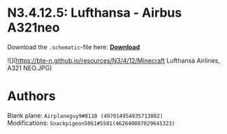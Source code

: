 # N3.4.12.5: Lufthansa - Airbus A321neo

Download the `.schematic`-file here: **[Download](https://bte-n.github.io/resources/N3/4/12/Lufthansa_Airlines_A321_NEO.schematic)**

![](https://bte-n.github.io/resources/N3/4/12/Minecraft Lufthansa Airlines, A321 NEO.JPG) 

# Authors

Blank plane: `Airplaneguy9#8110 (497014954935713802)`    
Modifications: `Snackpigeon5061#5501(462640087029645323)`
 

